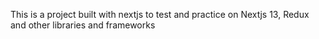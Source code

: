 This is a project built with nextjs to test and practice on Nextjs 13, Redux and other libraries and frameworks
